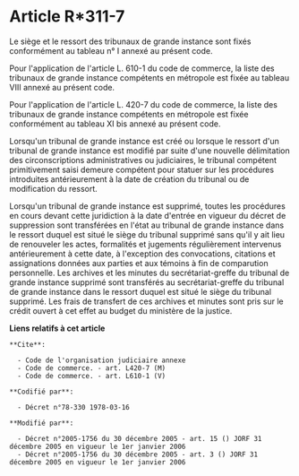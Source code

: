 # Article R*311-7

Le siège et le ressort des tribunaux de grande instance sont fixés conformément au tableau n° I annexé au présent code.

Pour l'application de l'article L. 610-1 du code de commerce, la liste des tribunaux de grande instance compétents en
métropole est fixée au tableau VIII annexé au présent code.

Pour l'application de l'article L. 420-7 du code de commerce, la liste des tribunaux de grande instance compétents en
métropole est fixée conformément au tableau XI bis annexé au présent code.

Lorsqu'un tribunal de grande instance est créé ou lorsque le ressort d'un tribunal de grande instance est modifié par suite
d'une nouvelle délimitation des circonscriptions administratives ou judiciaires, le tribunal compétent primitivement saisi
demeure compétent pour statuer sur les procédures introduites antérieurement à la date de création du tribunal ou de
modification du ressort.

Lorsqu'un tribunal de grande instance est supprimé, toutes les procédures en cours devant cette juridiction à la date
d'entrée en vigueur du décret de suppression sont transférées en l'état au tribunal de grande instance dans le ressort duquel
est situé le siège du tribunal supprimé sans qu'il y ait lieu de renouveler les actes, formalités et jugements régulièrement
intervenus antérieurement à cette date, à l'exception des convocations, citations et assignations données aux parties et aux
témoins à fin de comparution personnelle. Les archives et les minutes du secrétariat-greffe du tribunal de grande instance
supprimé sont transférés au secrétariat-greffe du tribunal de grande instance dans le ressort duquel est situé le siège du
tribunal supprimé. Les frais de transfert de ces archives et minutes sont pris sur le crédit ouvert à cet effet au budget du
ministère de la justice.

**Liens relatifs à cet article**

	**Cite**:

	  - Code de l'organisation judiciaire annexe
	  - Code de commerce. - art. L420-7 (M)
	  - Code de commerce. - art. L610-1 (V)

	**Codifié par**:

	  - Décret n°78-330 1978-03-16

	**Modifié par**:

	  - Décret n°2005-1756 du 30 décembre 2005 - art. 15 () JORF 31 décembre 2005 en vigueur le 1er janvier 2006
	  - Décret n°2005-1756 du 30 décembre 2005 - art. 3 () JORF 31 décembre 2005 en vigueur le 1er janvier 2006
